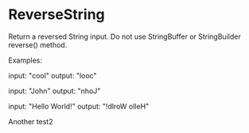 # ReverseString

Return a reversed String input. Do not use StringBuffer or StringBuilder reverse() method.


Examples:

input: "cool" output: "looc"

input: "John" output: "nhoJ"

input: "Hello World!" output: "!dlroW olleH"

Another test2